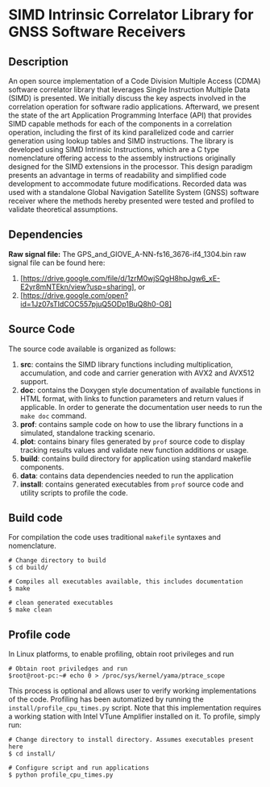 # SIMD Intrinsic Correlator Library for GNSS Software Receivers

## Description

An open source implementation of a Code Division Multiple Access (CDMA) software correlator library that leverages Single Instruction Multiple Data (SIMD) is presented.  We initially discuss the key aspects involved in the correlation operation for software radio applications. Afterward, we present the state of the art Application Programming Interface (API) that provides SIMD capable methods for each of the components in a correlation operation, including the first of its kind parallelized code and carrier generation using lookup tables and SIMD instructions. The library is developed using SIMD Intrinsic Instructions, which are a C type nomenclature offering access to the assembly instructions originally designed for the SIMD extensions in the processor. This design paradigm presents an advantage in terms of readability and simplified code development to accommodate future modifications. Recorded data was used with a standalone Global Navigation Satellite System (GNSS) software receiver where the methods hereby presented were tested and profiled to validate theoretical assumptions.

## Dependencies

**Raw signal file:** The GPS_and_GIOVE_A-NN-fs16_3676-if4_1304.bin raw signal file can be found here:
1. [https://drive.google.com/file/d/1zrM0wjSQgH8hpJgw6_xE-E2yr8mNTEkn/view?usp=sharing], or
2. [https://drive.google.com/open?id=1Jz07sTIdCOC557pjuQ5ODp1BuQ8h0-O8]

## Source Code

The source code available is organized as follows:
1. **src**: contains the SIMD library functions including multiplication, accumulation, and code and carrier generation with AVX2 and AVX512 support.
2. **doc**: contains the Doxygen style documentation of available functions in HTML format, with links to function parameters and return values if applicable. In order to generate the documentation user needs to run the `make doc` command.
3. **prof**: contains sample code on how to use the library functions in a simulated, standalone tracking scenario.
4. **plot**: contains binary files generated by `prof` source code to display tracking results values and validate new function additions or usage.
5. **build**: contains build directory for application using standard makefile components.
6. **data**: contains data dependencies needed to run the application
7. **install**: contains generated executables from `prof` source code and utility scripts to profile the code.

## Build code

For compilation the code uses traditional `makefile` syntaxes and nomenclature.
```
# Change directory to build
$ cd build/

# Compiles all executables available, this includes documentation
$ make

# clean generated executables
$ make clean
```

## Profile code
In Linux platforms, to enable profiling, obtain root privileges and run
```
# Obtain root priviledges and run
$root@root-pc:~# echo 0 > /proc/sys/kernel/yama/ptrace_scope
```
This process is optional and allows user to verify working implementations of the code. Profiling has been automatized by running the `install/profile_cpu_times.py` script. Note that this implementation requires a working station with Intel VTune Amplifier installed on it. To profile, simply run:
```
# Change directory to install directory. Assumes executables present here
$ cd install/

# Configure script and run applications
$ python profile_cpu_times.py
```

